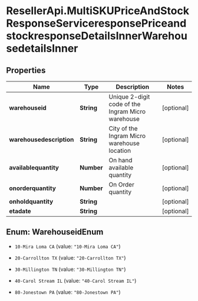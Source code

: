 # ResellerApi.MultiSKUPriceAndStockResponseServiceresponsePriceandstockresponseDetailsInnerWarehousedetailsInner

## Properties

Name | Type | Description | Notes
------------ | ------------- | ------------- | -------------
**warehouseid** | **String** | Unique 2-digit code of the Ingram Micro warehouse | [optional] 
**warehousedescription** | **String** | City of the Ingram Micro warehouse location | [optional] 
**availablequantity** | **Number** | On hand available quantity | [optional] 
**onorderquantity** | **Number** | On Order quantity | [optional] 
**onholdquantity** | **String** |  | [optional] 
**etadate** | **String** |  | [optional] 



## Enum: WarehouseidEnum


* `10-Mira Loma CA` (value: `"10-Mira Loma CA"`)

* `20-Carrollton TX` (value: `"20-Carrollton TX"`)

* `30-Millington TN` (value: `"30-Millington TN"`)

* `40-Carol Stream IL` (value: `"40-Carol Stream IL"`)

* `80-Jonestown PA` (value: `"80-Jonestown PA"`)




